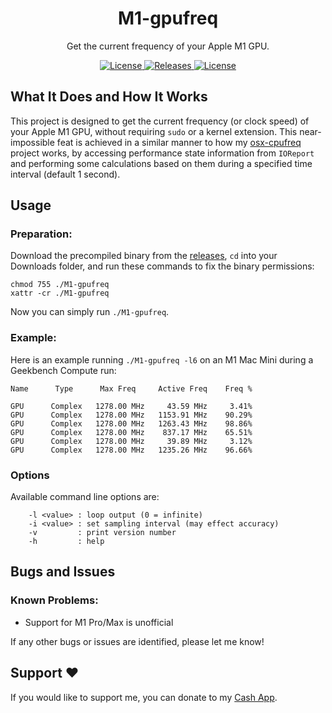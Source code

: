 <h1 align="center" style="">M1-gpufreq</h1>
<p align="center">
  Get the current frequency of your Apple M1 GPU.
</p>
<p align="center">
<a href="https://github.com/BitesPotatoBacks/M1-gpufreq/blob/main/LICENSE">
        <img alt="License" src="https://img.shields.io/github/license/BitesPotatoBacks/M1-gpufreq.svg"/>
    </a>
<!--     <a href="https://github.com/BitesPotatoBacks/M1-gpufreq/stargazers">
        <img alt="License" src="https://img.shields.io/github/stars/BitesPotatoBacks/M1-gpufreq.svg"/>
    </a> -->
    <a href="https://github.com/BitesPotatoBacks/M1-gpufreq/releases">
        <img alt="Releases" src="https://img.shields.io/github/v/release/BitesPotatoBacks/M1-gpufreq.svg"/>
    </a>
        <a href="https://cash.app/$bitespotatobacks">
        <img alt="License" src="https://img.shields.io/badge/donate-Cash_App-default.svg"/>
    </a>
    <!-- <a href="https://github.com/BitesPotatoBacks/osx-cpufreq/stargazers"><img alt="Stars" src="https://img.shields.io/github/stars/BitesPotatoBacks/osx-cpufreq.svg"/></a>-->
    <br>
</p>

## What It Does and How It Works
This project is designed to get the current frequency (or clock speed) of your Apple M1 GPU, without requiring `sudo` or a kernel extension. This near-impossible feat is achieved in a similar manner to how my [osx-cpufreq](https://github.com/BitesPotatoBacks/osx-cpufreq) project works, by accessing performance state information from `IOReport` and performing some calculations based on them during a specified time interval (default 1 second).

## Usage
### Preparation:
Download the precompiled binary from the [releases](https://github.com/BitesPotatoBacks/M1-gpufreq/releases), `cd` into your Downloads folder, and run these commands to fix the binary permissions:
```
chmod 755 ./M1-gpufreq
xattr -cr ./M1-gpufreq
```
Now you can simply run `./M1-gpufreq`.

### Example:
Here is an example running `./M1-gpufreq -l6` on an M1 Mac Mini during a Geekbench Compute run:
```
Name      Type      Max Freq     Active Freq    Freq %

GPU      Complex   1278.00 MHz     43.59 MHz     3.41%
GPU      Complex   1278.00 MHz   1153.91 MHz    90.29%
GPU      Complex   1278.00 MHz   1263.43 MHz    98.86%
GPU      Complex   1278.00 MHz    837.17 MHz    65.51%
GPU      Complex   1278.00 MHz     39.89 MHz     3.12%
GPU      Complex   1278.00 MHz   1235.26 MHz    96.66%
```

### Options
Available command line options are:
```
    -l <value> : loop output (0 = infinite)
    -i <value> : set sampling interval (may effect accuracy)
    -v         : print version number
    -h         : help
```

## Bugs and Issues
### Known Problems:
- Support for M1 Pro/Max is unofficial

If any other bugs or issues are identified, please let me know!

## Support ❤️
If you would like to support me, you can donate to my [Cash App](https://cash.app/$bitespotatobacks).
<!-- 
## Changelog

```markdown
## [1.0.0] - Feb 4, 2022
- Initial Release
``` -->

